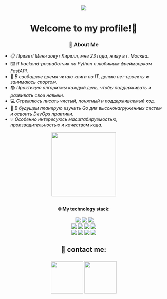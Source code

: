 <!-- Подключаем FontAwesome (один раз в начале документа) -->
<link href="https://cdnjs.cloudflare.com/ajax/libs/font-awesome/6.4.0/css/all.min.css" rel="stylesheet">






<div id="header" align="center">
  <a href="https://github.com/belskirill"> <img src="https://i.imgur.com/kJwQe0o.png"/></a>
</div>






<div id="badges" align="center">
<h1>Welcome to my profile!👋</h1>
</div>



<div align="center">
  <h3>
📖 About Me
  </h3>
  </div>
<p>

<ul>
  <li>📋 <em>Привет! Меня зовут Кирилл, мне 23 года, живу в г. Москва.</em></li>
  <li>⌨️ <em>Я backend-разработчик на Python с любимым фреймворком FastAPI.</em></li>
  <li>📔 <em>В свободное время читаю книги по IT, делаю пет-проекты и занимаюсь спортом.</em></li>
  <li>📚 <em>Практикую алгоритмы каждый день, чтобы поддерживать и развивать свои навыки.</em></li>
  <li>💻 <em>Стремлюсь писать чистый, понятный и поддерживаемый код.</em></li>
  <li>🚀 <em>В будущем планирую изучить Go для высоконагруженных систем и освоить DevOps практики.</em></li>
  <li>💡 <em>Особенно интересуюсь масштабируемостью, производительностью и качеством кода.</em></li>
</ul>



</p>










<div id="header" align="center">
  
  <a href="https://github.com/belskirill"> <img src="https://media3.giphy.com/media/v1.Y2lkPTc5MGI3NjExeDFvM3FxeHV4cXRmOXFnN2hiaHd3M2NvZGxqeG5icHdraHh4aDVvbCZlcD12MV9pbnRlcm5hbF9naWZfYnlfaWQmY3Q9cw/1CsHxj6Q2iEeH4HhT7/giphy.gif" width="200"/></a>
</div>

<h2></h2>





<div id="badges" align="center" > 
  <h4>
    🌐  My technology stack:
  </h4>
  <a href="https://docs.python.org/3.13/"><img src="https://img.shields.io/badge/Python-gray?logo=python&logoColor=white&labelColor=3776AB" alt=""></a>
  <a href="https://www.postgresql.org/docs/"><img src="https://img.shields.io/badge/Postgresql-gray?style=flat&logo=postgresql&logoColor=white&logoSize=100&labelColor=3a6c94"></a>
  <a href="https://git-scm.com/doc"><img src="https://img.shields.io/badge/Git-gray?style=flat&logo=git&logoColor=white&logoSize=100&labelColor=f1563b"></a>
  <a href="https://fastapi.tiangolo.com/"><img src="https://img.shields.io/badge/FastApi-gray?style=flat&logo=fastapi&logoColor=white&logoSize=100&labelColor=1b9a8e"></a>

  <br/> 
  <a href="https://docs.sqlalchemy.org/en/20/"><img src="https://img.shields.io/badge/sqlalchemy-gray?style=flat&logo=sqlalchemy&logoColor=white&logoSize=100&labelColor=cc302e"></a>
  <a href="https://docs.sqlalchemy.org/en/20/"><img src="https://img.shields.io/badge/celery-gray?style=flat&logo=Celery&logoColor=white&labelColor=%2337814A"></a>
  <a href="https://docs.docker.com/"><img src="https://img.shields.io/badge/redis-gray?style=flat&logo=Redis&logoColor=white&labelColor=%23FF4438"></a>
  <a href="https://docs.docker.com/"><img src="https://img.shields.io/badge/Docker-gray?style=flat&logo=docker&logoColor=white&logoSize=100&labelColor=2668ee"></a>
  
  <br/> 
  <a href="https://swagger.io/docs/"><img src="https://img.shields.io/badge/Swagger-gray?style=flat&logo=swagger&logoColor=white&labelColor=%2385EA2D"></a>
  <a href="https://learning.postman.com/docs/introduction/overview/"><img src="https://img.shields.io/badge/Postman-gray?style=flat&logo=postman&logoColor=white&labelColor=%23FF6C37"></a>
  <a href="https://confluence.atlassian.com/jira"><img src="https://img.shields.io/badge/Jira-gray?style=flat&logo=jira&logoColor=white&logoSize=100&labelColor=%230052CC"></a>
  <a href="https://confluence.atlassian.com/alldoc/confluence-documentation-directory-12877996.html"><img src="https://img.shields.io/badge/Confluence-gray?style=flat&logo=confluence&logoColor=white&logoSize=100&labelColor=%23172B4D" ></a>

</div>





  <h2></h2>

<div id="badges" align="center">
  <h2>
📩  contact me:<br/> 
    <br/> 
<a href="https://t.me/belskirill"><img src="https://img.shields.io/badge/Telegram-0088cc?style=flat-square" width="100" target="_blank"/></a>
<a href="https://t.me/belskirill"><img src="https://img.shields.io/badge/Linked%20IN-blue?style=flat-square" width="100" target="_blank"/></a>
  <br/> 
</h2>
</div>


